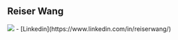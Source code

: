 ## Reiser Wang
<img src="https://avatars2.githubusercontent.com/u/19819980?s=460&v=4"/>
-  [Linkedin](https://www.linkedin.com/in/reiserwang/)
